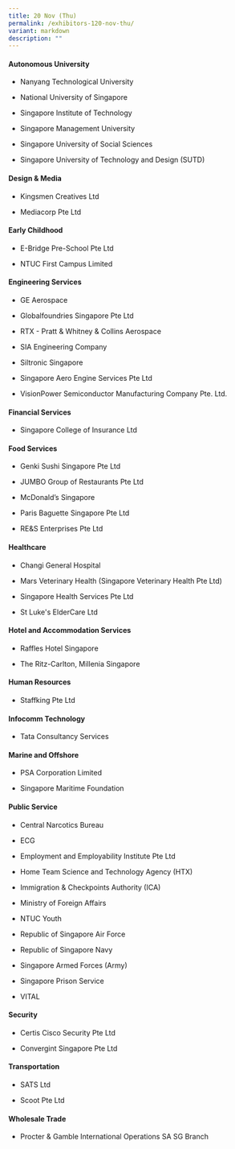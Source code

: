 ```yaml
---
title: 20 Nov (Thu)
permalink: /exhibitors-120-nov-thu/
variant: markdown
description: ""
---
```

<h4><strong>Autonomous University</strong></h4>
<ul data-tight="true" class="tight">
<li><p>Nanyang Technological University</p></li>
<li><p>National University of Singapore</p></li>
<li><p>Singapore Institute of Technology</p></li>
<li><p>Singapore Management University</p></li>
<li><p>Singapore University of Social Sciences</p></li>
<li><p>Singapore University of Technology and Design (SUTD)</p></li>
</ul>

<h4><strong>Design &amp; Media</strong></h4>
<ul data-tight="true" class="tight">
<li><p>Kingsmen Creatives Ltd</p></li>
<li><p>Mediacorp Pte Ltd</p></li>
</ul>

<h4><strong>Early Childhood</strong></h4>
<ul data-tight="true" class="tight">
<li><p>E-Bridge Pre-School Pte Ltd</p></li>
<li><p>NTUC First Campus Limited</p></li>
</ul>

<h4><strong>Engineering Services</strong></h4>
<ul data-tight="true" class="tight">
<li><p>GE Aerospace</p></li>
<li><p>Globalfoundries Singapore Pte Ltd</p></li>
<li><p>RTX - Pratt &amp; Whitney &amp; Collins Aerospace</p></li>
<li><p>SIA Engineering Company</p></li>
<li><p>Siltronic Singapore</p></li>
<li><p>Singapore Aero Engine Services Pte Ltd</p></li>
<li><p>VisionPower Semiconductor Manufacturing Company Pte. Ltd.</p></li>
</ul>

<h4><strong>Financial Services</strong></h4>
<ul data-tight="true" class="tight">
<li><p>Singapore College of Insurance Ltd</p></li>
</ul>

<h4><strong>Food Services</strong></h4>
<ul data-tight="true" class="tight">
<li><p>Genki Sushi Singapore Pte Ltd</p></li>
<li><p>JUMBO Group of Restaurants Pte Ltd</p></li>
<li><p>McDonald’s Singapore</p></li>
<li><p>Paris Baguette Singapore Pte Ltd</p></li>
<li><p>RE&amp;S Enterprises Pte Ltd</p></li>
</ul>

<h4><strong>Healthcare</strong></h4>
<ul data-tight="true" class="tight">
<li><p>Changi General Hospital</p></li>
<li><p>Mars Veterinary Health (Singapore Veterinary Health Pte Ltd)</p></li>
<li><p>Singapore Health Services Pte Ltd</p></li>
<li><p>St Luke's ElderCare Ltd</p></li>
</ul>

<h4><strong>Hotel and Accommodation Services</strong></h4>
<ul data-tight="true" class="tight">
<li><p>Raffles Hotel Singapore</p></li>
<li><p>The Ritz-Carlton, Millenia Singapore</p></li>
</ul>

<h4><strong>Human Resources</strong></h4>
<ul data-tight="true" class="tight">
<li><p>Staffking Pte Ltd</p></li>
</ul>

<h4><strong>Infocomm Technology</strong></h4>
<ul data-tight="true" class="tight">
<li><p>Tata Consultancy Services</p></li>
</ul>

<h4><strong>Marine and Offshore</strong></h4>
<ul data-tight="true" class="tight">
<li><p>PSA Corporation Limited</p></li>
<li><p>Singapore Maritime Foundation</p></li>
</ul>

<h4><strong>Public Service</strong></h4>
<ul data-tight="true" class="tight">
<li><p>Central Narcotics Bureau</p></li>
<li><p>ECG</p></li>
<li><p>Employment and Employability Institute Pte Ltd</p></li>
<li><p>Home Team Science and Technology Agency (HTX)</p></li>
<li><p>Immigration &amp; Checkpoints Authority (ICA)</p></li>
<li><p>Ministry of Foreign Affairs</p></li>
<li><p>NTUC Youth</p></li>
<li><p>Republic of Singapore Air Force</p></li>
<li><p>Republic of Singapore Navy</p></li>
<li><p>Singapore Armed Forces (Army)</p></li>
<li><p>Singapore Prison Service</p></li>
<li><p>VITAL</p></li>
</ul>

<h4><strong>Security</strong></h4>
<ul data-tight="true" class="tight">
<li><p>Certis Cisco Security Pte Ltd</p></li>
<li><p>Convergint Singapore Pte Ltd</p></li>
</ul>

<h4><strong>Transportation</strong></h4>
<ul data-tight="true" class="tight">
<li><p>SATS Ltd</p></li>
<li><p>Scoot Pte Ltd</p></li>
</ul>

<h4><strong>Wholesale Trade</strong></h4>
<ul data-tight="true" class="tight">
<li><p>Procter &amp; Gamble International Operations SA SG Branch</p></li>
</ul>
<style>
	.col.is-8.is-offset-2.print-content{
	width:75%;
	}
.col.is-1.has-float-btns.is-position-relative.is-hidden-touch
	{
	display:none;
	}
</style>